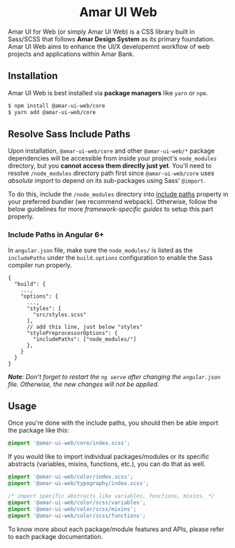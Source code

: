 <h1 align="center">Amar UI Web</h4>

Amar UI for Web (or simply Amar UI Web) is a CSS library built in Sass/SCSS that follows **Amar Design System** as its primary foundation. Amar UI Web aims to enhance the UI/X developemnt workflow of web projects and applications within Amar Bank.

## Installation

Amar UI Web is best installed via **package managers** like `yarn` or `npm`.

```bash
$ npm install @amar-ui-web/core
$ yarn add @amar-ui-web/core
```

## Resolve Sass Include Paths
Upon installation, `@amar-ui-web/core` and other `@amar-ui-web/*` package dependencies will be accessible from inside your project's `node_modules` directory, but you **cannot access them directly just yet**. You'll need to resolve `/node_modules` directory path first since `@amar-ui-web/core` uses *absolute import* to depend on its sub-packages using Sass' `@import`.

To do this, include the `/node_modules` directory into [include paths](https://github.com/sass/node-sass#includepaths) property in your preferred bundler (we recommend webpack). Otherwise, follow the below guidelines for more *framework-specific guides* to setup this part properly.

### Include Paths in Angular 6+
In `angular.json` file, make sure the `node_modules/` is listed as the `includePaths` under the `build.options` configuration to enable the Sass compiler run properly.
```
{
  "build": {
    ...,
    "options": {
      ...,
      "styles": [
        "src/styles.scss"
      ], 
      // add this line, just below "styles"
      "stylePreprocessorOptions": {
        "includePaths": ["node_modules/"]
      },
    }
  }
}
```
***Note***: *Don't forget to restart the `ng serve` after changing the `angular.json` file. Otherwise, the new changes will not be applied.*

## Usage
Once you're done with the include paths, you should then be able import the package like this:

```scss
@import '@amar-ui-web/core/index.scss';
```

If you would like to import individual packages/modules or its specific abstracts (variables, mixins, functions, etc.), you can do that as well.

```scss
@import '@amar-ui-web/color/index.scss';
@import '@amar-ui-web/typography/index.scss';
```

```scss
/* import specific abstracts like variables, functions, mixins. */
@import '@amar-ui-web/color/scss/variables';
@import '@amar-ui-web/color/scss/mixins';
@import '@amar-ui-web/color/scss/functions';
```

To know more about each package/module features and APIs, please refer to each package documentation.
